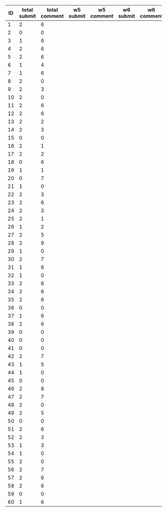 |   ID |   total submit |   total comment | w5 submit   | w5 comment   | w6 submit   | w6 comment   | w7 submit   | w7 comment   | w8 submit   | w8 comment   |
|------|----------------|-----------------|-------------|--------------|-------------|--------------|-------------|--------------|-------------|--------------|
|    1 |              2 |               6 |             |              |             |              |             |              |             |              |
|    2 |              0 |               0 |             |              |             |              |             |              |             |              |
|    3 |              1 |               6 |             |              |             |              |             |              |             |              |
|    4 |              2 |               6 |             |              |             |              |             |              |             |              |
|    5 |              2 |               6 |             |              |             |              |             |              |             |              |
|    6 |              1 |               4 |             |              |             |              |             |              |             |              |
|    7 |              1 |               6 |             |              |             |              |             |              |             |              |
|    8 |              2 |               0 |             |              |             |              |             |              |             |              |
|    9 |              2 |               3 |             |              |             |              |             |              |             |              |
|   10 |              2 |               0 |             |              |             |              |             |              |             |              |
|   11 |              2 |               6 |             |              |             |              |             |              |             |              |
|   12 |              2 |               6 |             |              |             |              |             |              |             |              |
|   13 |              2 |               2 |             |              |             |              |             |              |             |              |
|   14 |              2 |               3 |             |              |             |              |             |              |             |              |
|   15 |              0 |               0 |             |              |             |              |             |              |             |              |
|   16 |              2 |               1 |             |              |             |              |             |              |             |              |
|   17 |              2 |               2 |             |              |             |              |             |              |             |              |
|   18 |              0 |               6 |             |              |             |              |             |              |             |              |
|   19 |              1 |               1 |             |              |             |              |             |              |             |              |
|   20 |              0 |               7 |             |              |             |              |             |              |             |              |
|   21 |              1 |               0 |             |              |             |              |             |              |             |              |
|   22 |              2 |               3 |             |              |             |              |             |              |             |              |
|   23 |              2 |               6 |             |              |             |              |             |              |             |              |
|   24 |              2 |               3 |             |              |             |              |             |              |             |              |
|   25 |              2 |               1 |             |              |             |              |             |              |             |              |
|   26 |              1 |               2 |             |              |             |              |             |              |             |              |
|   27 |              2 |               5 |             |              |             |              |             |              |             |              |
|   28 |              2 |               9 |             |              |             |              |             |              |             |              |
|   29 |              1 |               0 |             |              |             |              |             |              |             |              |
|   30 |              2 |               7 |             |              |             |              |             |              |             |              |
|   31 |              1 |               6 |             |              |             |              |             |              |             |              |
|   32 |              1 |               0 |             |              |             |              |             |              |             |              |
|   33 |              2 |               6 |             |              |             |              |             |              |             |              |
|   34 |              2 |               6 |             |              |             |              |             |              |             |              |
|   35 |              2 |               6 |             |              |             |              |             |              |             |              |
|   36 |              0 |               0 |             |              |             |              |             |              |             |              |
|   37 |              1 |               6 |             |              |             |              |             |              |             |              |
|   38 |              2 |               6 |             |              |             |              |             |              |             |              |
|   39 |              0 |               0 |             |              |             |              |             |              |             |              |
|   40 |              0 |               0 |             |              |             |              |             |              |             |              |
|   41 |              0 |               0 |             |              |             |              |             |              |             |              |
|   42 |              2 |               7 |             |              |             |              |             |              |             |              |
|   43 |              1 |               5 |             |              |             |              |             |              |             |              |
|   44 |              1 |               0 |             |              |             |              |             |              |             |              |
|   45 |              0 |               0 |             |              |             |              |             |              |             |              |
|   46 |              2 |               8 |             |              |             |              |             |              |             |              |
|   47 |              2 |               7 |             |              |             |              |             |              |             |              |
|   48 |              2 |               0 |             |              |             |              |             |              |             |              |
|   49 |              2 |               5 |             |              |             |              |             |              |             |              |
|   50 |              0 |               0 |             |              |             |              |             |              |             |              |
|   51 |              2 |               6 |             |              |             |              |             |              |             |              |
|   52 |              2 |               3 |             |              |             |              |             |              |             |              |
|   53 |              1 |               3 |             |              |             |              |             |              |             |              |
|   54 |              1 |               0 |             |              |             |              |             |              |             |              |
|   55 |              2 |               0 |             |              |             |              |             |              |             |              |
|   56 |              2 |               7 |             |              |             |              |             |              |             |              |
|   57 |              2 |               6 |             |              |             |              |             |              |             |              |
|   58 |              2 |               6 |             |              |             |              |             |              |             |              |
|   59 |              0 |               0 |             |              |             |              |             |              |             |              |
|   60 |              1 |               6 |             |              |             |              |             |              |             |              |